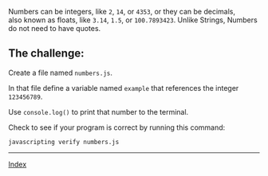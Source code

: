 Numbers can be integers, like `2`, `14`, or `4353`, or they can be decimals,  
also known as floats, like `3.14`, `1.5`, or `100.7893423`.
Unlike Strings, Numbers do not need to have quotes.

## The challenge:

Create a file named `numbers.js`.

In that file define a variable named `example` that references the integer `123456789`.

Use `console.log()` to print that number to the terminal.

Check to see if your program is correct by running this command:

`javascripting verify numbers.js`

---

[Index](#) 
